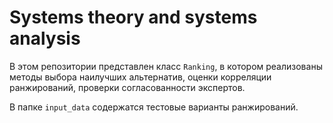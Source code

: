 # Systems theory and systems analysis

В этом репозитории представлен класс `Ranking`, в котором реализованы методы выбора наилучших альтернатив, оценки корреляции ранжирований, проверки согласованности экспертов.

В папке `input_data` содержатся тестовые варианты ранжирований. 


